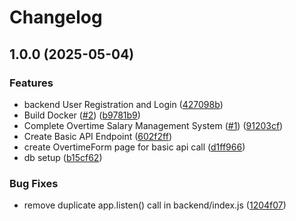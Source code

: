 # Changelog

## 1.0.0 (2025-05-04)


### Features

* backend User Registration and Login ([427098b](https://github.com/wulukewu/overtime-salary/commit/427098beb7802e43767ca21842c014ec840af8e6))
* Build Docker ([#2](https://github.com/wulukewu/overtime-salary/issues/2)) ([b9781b9](https://github.com/wulukewu/overtime-salary/commit/b9781b9951d06b710b9259e8cfb312255389c398))
* Complete Overtime Salary Management System ([#1](https://github.com/wulukewu/overtime-salary/issues/1)) ([91203cf](https://github.com/wulukewu/overtime-salary/commit/91203cfa46c09a294e28d3c7c2aa52a925010036))
* Create Basic API Endpoint ([602f2ff](https://github.com/wulukewu/overtime-salary/commit/602f2ff193d1b0e1d57885ec0ef371128d4eae50))
* create OvertimeForm page for basic api call ([d1ff966](https://github.com/wulukewu/overtime-salary/commit/d1ff966b9d4f832ae1120715e68ade37ec8eb15a))
* db setup ([b15cf62](https://github.com/wulukewu/overtime-salary/commit/b15cf628acfaafe66a1f2bc0b06aadcd9ceb747b))


### Bug Fixes

* remove duplicate app.listen() call in backend/index.js ([1204f07](https://github.com/wulukewu/overtime-salary/commit/1204f0730d745a6cb627144772df13406a0b215e))
